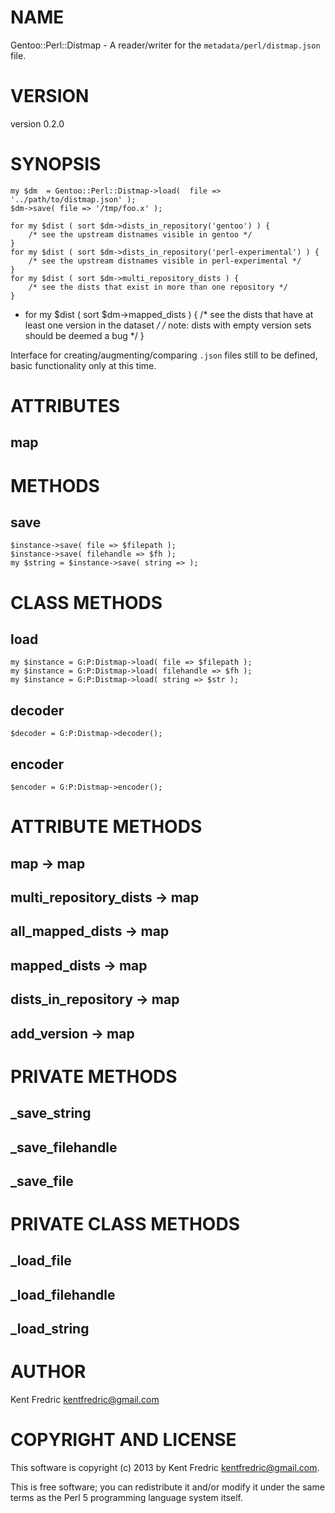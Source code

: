 # NAME

Gentoo::Perl::Distmap - A reader/writer for the `metadata/perl/distmap.json` file.

# VERSION

version 0.2.0

# SYNOPSIS

	my $dm  = Gentoo::Perl::Distmap->load(  file => '../path/to/distmap.json' );
	$dm->save( file => '/tmp/foo.x' );

	for my $dist ( sort $dm->dists_in_repository('gentoo') ) {
		/* see the upstream distnames visible in gentoo */
	}
	for my $dist ( sort $dm->dists_in_repository('perl-experimental') ) {
		/* see the upstream distnames visible in perl-experimental */
	}
	for my $dist ( sort $dm->multi_repository_dists ) {
		/* see the dists that exist in more than one repository */
	}
-	for my $dist ( sort $dm->mapped_dists ) {
		/* see the dists that have at least one version in the dataset */
		/* note: dists with empty version sets should be deemed a bug  */
	}

Interface for creating/augmenting/comparing `.json` files still to be defined, basic functionality only at this time.

# ATTRIBUTES

## map

# METHODS

## save

	$instance->save( file => $filepath );
	$instance->save( filehandle => $fh );
	my $string = $instance->save( string => );

# CLASS METHODS

## load

	my $instance = G:P:Distmap->load( file => $filepath );
	my $instance = G:P:Distmap->load( filehandle => $fh );
	my $instance = G:P:Distmap->load( string => $str );

## decoder

	$decoder = G:P:Distmap->decoder();

## encoder

	$encoder = G:P:Distmap->encoder();

# ATTRIBUTE METHODS

## map -> map

## multi\_repository\_dists -> map

## all\_mapped\_dists -> map

## mapped\_dists -> map

## dists\_in\_repository -> map

## add\_version -> map

# PRIVATE METHODS

## \_save\_string

## \_save\_filehandle

## \_save\_file

# PRIVATE CLASS METHODS

## \_load\_file

## \_load\_filehandle

## \_load\_string

# AUTHOR

Kent Fredric <kentfredric@gmail.com>

# COPYRIGHT AND LICENSE

This software is copyright (c) 2013 by Kent Fredric <kentfredric@gmail.com>.

This is free software; you can redistribute it and/or modify it under
the same terms as the Perl 5 programming language system itself.
